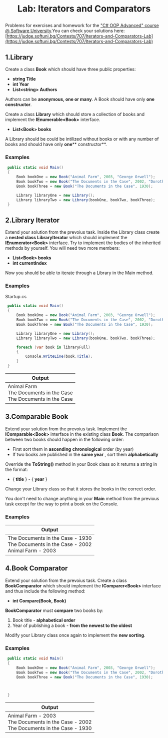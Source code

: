 # <p align="center"> Lab:  Iterators and Comparators </p>

Problems for exercises and homework for the [&quot;C# OOP Advanced&quot; course @ Software University](https://softuni.bg/courses/java-oop-advanced).You can check your solutions here: [https://judge.softuni.bg/Contests/707/Iterators-and-Comparators-Lab](https://judge.softuni.bg/Contests/707/Iterators-and-Comparators-Lab)

## 1.Library

Create a class **Book** which should have three public properties:

- **string Title**
- **int Year**
- **List&lt;string&gt; Authors**

Authors can be **anonymous, one or many**. A Book should have only **one** **constructor**.

Create a class **Library** which should store a collection of books and implement the **IEnumerable&lt;Book&gt;** interface.

- **List&lt;Book&gt; books**

A Library should be could be intilized without books or with any number of books and should have only **one**** constructor**.

### Examples

```csharp
 public static void Main()
 {
     Book bookOne = new Book("Animal Farm", 2003, "George Orwell");
     Book bookTwo = new Book("The Documents in the Case", 2002, "Dorothy Sayers", "Robert Eustace");
     Book bookThree = new Book("The Documents in the Case", 1930);

     Library libraryOne = new Library();
     Library libraryTwo = new Library(bookOne, bookTwo, bookThree); 
 }
```
## 2.Library Iterator

Extend your solution from the prevoius task. Inside the Library class create a **nested class** **LibraryIterator** which should implement the **IEnumerator&lt;Book&gt;** interface. Try to implement the bodies of the inherited methods by yourself. You will need two more members:

- **List&lt;Book&gt; books**
- **int currentIndex**

Now you should be able to iterate through a Library in the Main method.

### Examples

Startup.cs

```csharp
 public static void Main()
 {
     Book bookOne = new Book("Animal Farm", 2003, "George Orwell");
     Book bookTwo = new Book("The Documents in the Case", 2002, "Dorothy Sayers", "Robert Eustace");
     Book bookThree = new Book("The Documents in the Case", 1930);

     Library libraryOne = new Library();
     Library libraryTwo = new Library(bookOne, bookTwo, bookThree); 

     foreach (var book in libraryFull)
     {
         Console.WriteLine(book.Title);
     }
 }
```
| **Output** |
| --- |
| Animal Farm <br/> The Documents in the Case <br/> The Documents in the Case |

## 3.Comparable Book

Extend your solution from the prevoius task. Implement the **IComparable&lt;Book&gt;** interface in the existing class **Book**. The comparison between two books should happen in the following order:

- First sort them in **ascending**  **chronological** order (by year)
- If two books are published in the **same year** , sort them **alphabetically**

Override the **ToString()** method in your Book class so it returns a string in the format:

- { **title** } - { **year** }

Change your Library class so that it stores the books in the correct order.

You don&#39;t need to change anything in your **Main** method from the previous task except for the way to print a book on the Console.

### Examples

| **Output** |
| --- |
| The Documents in the Case - 1930 <br/> The Documents in the Case - 2002 <br/> Animal Farm - 2003 |


## 4.Book Comparator

Extend your solution from the prevoius task. Create a class **BookComparator** which should implement the **IComparer&lt;Book&gt;** interface and thus include the following method:

- **int Compare(Book, Book)**

**BookComparator** must **compare** two books by:

1. Book title - **alphabetical order**
2. Year of publishing a book - **from the newest to the oldest**

Modify your Library class once again to implement the **new sorting**.

### Examples

```csharp
 public static void Main()
 {
     Book bookOne = new Book("Animal Farm", 2003, "George Orwell");
     Book bookTwo = new Book("The Documents in the Case", 2002, "Dorothy Sayers", "Robert Eustace");
     Book bookThree = new Book("The Documents in the Case", 1930);

     

 }
```

| **Output** |
| --- |
| Animal Farm - 2003 <br/> The Documents in the Case - 2002 <br/> The Documents in the Case - 1930 |

